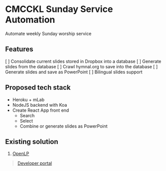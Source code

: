 # CMCCKL Sunday Service Automation
Automate weekly Sunday worship service 

## Features
[ ] Consolidate current slides stored in Dropbox into a database
[ ] Generate slides from the database
[ ] Crawl hymnal.org to save into the database
[ ] Generate slides and save as PowerPoint
[ ] Bilingual slides support

## Proposed tech stack
- Heroku + mLab
- NodeJS backend with Koa
- Create React App front end
  - Search 
  - Select
  - Combine or generate slides as PowerPoint

## Existing solution
1. [OpenLP](https://openlp.org/)
> [Developer portal](https://openlp.io/)
